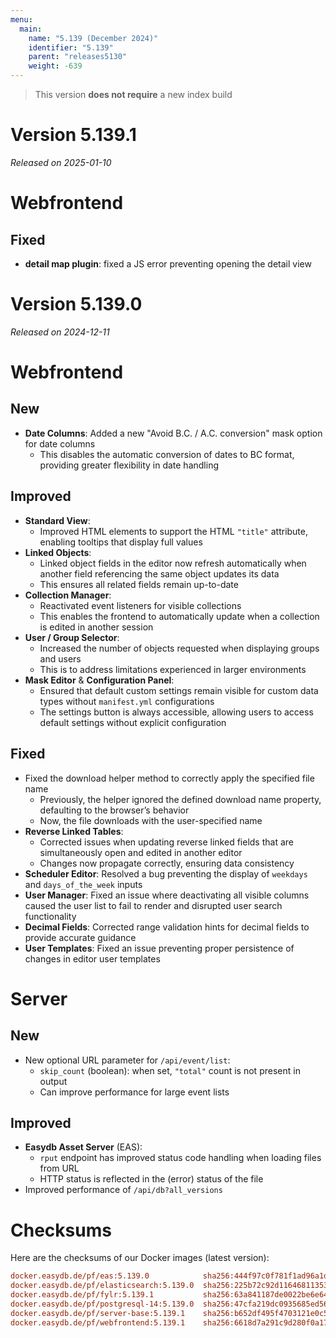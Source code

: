 ```yaml
---
menu:
  main:
    name: "5.139 (December 2024)"
    identifier: "5.139"
    parent: "releases5130"
    weight: -639
---
```


> This version **does not require** a new index build

# Version 5.139.1

*Released on 2025-01-10*

# Webfrontend

## Fixed

* **detail map plugin**: fixed a JS error preventing opening the detail view

# Version 5.139.0

*Released on 2024-12-11*


# Webfrontend

## New

* **Date Columns**: Added a new "Avoid B.C. / A.C. conversion" mask option for date columns
  * This disables the automatic conversion of dates to BC format, providing greater flexibility in date handling

## Improved

* **Standard View**:
  * Improved HTML elements to support the HTML `"title"` attribute, enabling tooltips that display full values
* **Linked Objects**:
  * Linked object fields in the editor now refresh automatically when another field referencing the same object updates its data
  * This ensures all related fields remain up-to-date
* **Collection Manager**:
  * Reactivated event listeners for visible collections
  * This enables the frontend to automatically update when a collection is edited in another session
* **User / Group Selector**:
  * Increased the number of objects requested when displaying groups and users
  * This is to address limitations experienced in larger environments
* **Mask Editor** & **Configuration Panel**:
  * Ensured that default custom settings remain visible for custom data types without `manifest.yml` configurations
  * The settings button is always accessible, allowing users to access default settings without explicit configuration

## Fixed

* Fixed the download helper method to correctly apply the specified file name
  * Previously, the helper ignored the defined download name property, defaulting to the browser’s behavior
  * Now, the file downloads with the user-specified name
* **Reverse Linked Tables**:
  * Corrected issues when updating reverse linked fields that are simultaneously open and edited in another editor
  * Changes now propagate correctly, ensuring data consistency
* **Scheduler Editor**: Resolved a bug preventing the display of `weekdays` and `days_of_the_week` inputs
* **User Manager**: Fixed an issue where deactivating all visible columns caused the user list to fail to render and disrupted user search functionality
* **Decimal Fields**: Corrected range validation hints for decimal fields to provide accurate guidance
* **User Templates**: Fixed an issue preventing proper persistence of changes in editor user templates


# Server

## New

* New optional URL parameter for `/api/event/list`:
  * `skip_count` (boolean): when set, `"total"` count is not present in output
  * Can improve performance for large event lists

## Improved

* **Easydb Asset Server** (EAS):
  * `rput` endpoint has improved status code handling when loading files from URL
  * HTTP status is reflected in the (error) status of the file
* Improved performance of `/api/db?all_versions`


# Checksums

Here are the checksums of our Docker images (latest version):

```ini
docker.easydb.de/pf/eas:5.139.0            sha256:444f97c0f781f1ad96a1df2e929a34aa993d143898a9deba08e0548760d68678
docker.easydb.de/pf/elasticsearch:5.139.0  sha256:225b72c92d11646811353ba4961b44ea81b948715ee799cd58d89cd582ccf613
docker.easydb.de/pf/fylr:5.139.1           sha256:63a841187de0022be6e642b62695d61ba9b0894b2885e337e807ef7420d49f9e
docker.easydb.de/pf/postgresql-14:5.139.0  sha256:47cfa219dc0935685ed5626ee70c5ed95fffe31e31ebed729fc71fd9000759c0
docker.easydb.de/pf/server-base:5.139.1    sha256:b652df495f4703121e0c51b1931ea51a6a32fdac7fdbf6412428dce1e63bf72e
docker.easydb.de/pf/webfrontend:5.139.1    sha256:6618d7a291c9d280f0a171a8278c56fc62f6e109e0341e1277e2fae6facc9dda
```
